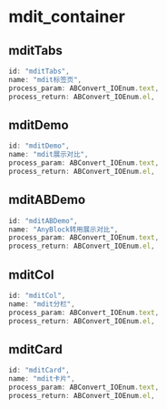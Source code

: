 # mdit_container

## mditTabs

```js
id: "mditTabs",
name: "mdit标签页",
process_param: ABConvert_IOEnum.text,
process_return: ABConvert_IOEnum.el,
```

## mditDemo

```js
id: "mditDemo",
name: "mdit展示对比",
process_param: ABConvert_IOEnum.text,
process_return: ABConvert_IOEnum.el,
```

## mditABDemo

```js
id: "mditABDemo",
name: "AnyBlock转用展示对比",
process_param: ABConvert_IOEnum.text,
process_return: ABConvert_IOEnum.el,
```

## mditCol

```js
id: "mditCol",
name: "mdit分栏",
process_param: ABConvert_IOEnum.text,
process_return: ABConvert_IOEnum.el,
```

## mditCard

```js
id: "mditCard",
name: "mdit卡片",
process_param: ABConvert_IOEnum.text,
process_return: ABConvert_IOEnum.el,
```

